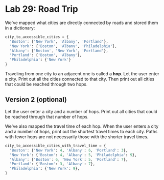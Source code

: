 # Lab 29: Road Trip

We've mapped what cities are directly connected by roads and stored them in a dictionary:

```python
city_to_accessible_cities = {
  'Boston': {'New York', 'Albany', 'Portland'},
  'New York': {'Boston', 'Albany', 'Philadelphia'},
  'Albany': {'Boston', 'New York', 'Portland'},
  'Portland': {'Boston', 'Albany'},
  'Philadelphia': {'New York'}
}
```

Traveling from one city to an adjacent one is called a **hop**. Let the user enter a city.
Print out all the cities connected to that city. Then print out all cities that could be reached through two hops.



## Version 2 (optional)

Let the user enter a city and a number of hops. Print out all cities that could be reached through that number of hops.

We've also mapped the travel time of each hop. When the user enters a city and a number of hops, print out the shortest travel times to each city. Paths with fewer hops are not necessarily those with the shorter travel times.

```python
city_to_accessible_cities_with_travel_time = {
  'Boston': {'New York': 4, 'Albany': 6, 'Portland': 3},
  'New York': {'Boston': 4, 'Albany': 5, 'Philadelphia': 9},
  'Albany': {'Boston': 6, 'New York': 5, 'Portland': 7},
  'Portland': {'Boston': 3, 'Albany': 7},
  'Philadelphia': {'New York': 9},
}
```

